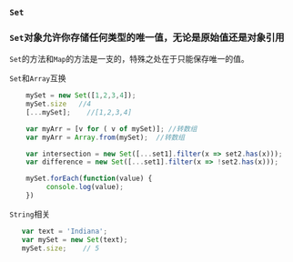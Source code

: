 ### `Set`

### `Set`对象允许你存储任何类型的唯一值，无论是原始值还是对象引用
`Set`的方法和`Map`的方法是一支的，特殊之处在于只能保存唯一的值。



`Set`和`Array`互换
```javascript
    mySet = new Set([1,2,3,4]);
    mySet.size   //4
    [...mySet];    //[1,2,3,4]

    var myArr = [v for ( v of mySet)]; //转数组
    var myArr = Array.from(mySet);  //转数组

    var intersection = new Set([...set1].filter(x => set2.has(x)));
    var difference = new Set([...set1].filter(x => !set2.has(x)));

    mySet.forEach(function(value) {
         console.log(value);
    })
```
`String`相关
```javascript
   var text = 'Indiana';
   var mySet = new Set(text);
   mySet.size;    // 5
```


